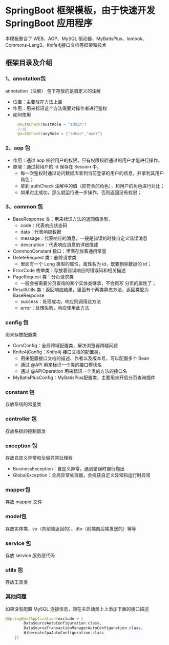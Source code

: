 # SpringBoot 框架模板，由于快速开发 SpringBoot 应用程序

本模板整合了 WEB、AOP、MySQL 驱动器、MyBatisPlus、lombok、Commons-Lang3、Knife4j接口文档等框架和技术

## 框架目录及介绍
### 1、annotation包

annotation（注解） 包下存放的是自定义的注解
- 位置：主要放在方法上面
- 作用：用来标识这个方法需要对操作者进行鉴权
- 如何使用
    ```java
      @AuthCheck(mustRole = "admin")
      //或
      @authCheck(anyRole = {"admin","user"}
    ```


### 2、aop 包
- 作用：通过 aop 校验用户的权限，只有权限校验通过的用户才能进行操作。
- 原理：通过将用户的 id 保存在 Session 中，
    - 每一次鉴权时通过访问数据库拿到当前登录的用户的信息，并拿到其用户角色；
    - 拿到 authCheck 注解中的值（即符合的角色），和用户的角色进行对比；
    - 如果对比成功，那么就运行进一步操作，否则返回没有权限；


### 3、common 包

- BaseResponse 类：用来标识方法的返回值类型，
  - code：代表响应状态码
  - data：代表响应数据
  - message：代表响应的消息，一般是错误的时候自定义错误消息
  - description：代表响应消息的详细描述
- CommonConstant 接口：里面存放着通用常量
- DeleteRequest 类：删除请求类
  - 里面有一个 Long 类型的属性，属性名为 id，既要删除数据的 id；
- ErrorCode 枚举类：存放着错误响应的错误码和相关描述
- PageRequest 类：分页请求类
  - 一般会被需要分页查询的某个实体类继承，不会再写 分页的属性了；
- ResultUtils 类：返回响应结果，里面有个两类静态方法，返回类型为 BaseResponse
  - success：处理成功，响应则调用此方法
  - error：处理失败，响应使用此方法

### config 包

用来存放配置类
- CorsConfig：全局跨域配置类，解决浏览器跨越问题
- Knife4jConfig：Knife4j 接口文档的配置类，
  - 用来配置接口文档的描述、作者以及版本号，可以配置多个 Bean
  - 通过 @API 用来标识一个类的接口模块名
  - 通过 @APIOperation 用来标识一个类的方法的接口名
- MyBatisPlusConfig：MyBatisPlus配置类，主要用来开启分页查询插件

### constant 包

存放系统的常量类

### controller 包

存放系统的控制器类

### exception 包

存放自定义异常和全局异常处理器
- BusinessException：自定义异常，遇到错误时自行抛出
- GlobalException：全局异常处理器，会捕获自定义异常和运行时异常

### mapper包
存放 mapper 文件

### model包

存放实体类、vo（向前端返回的）、dto（前端向后端发送的）等等

### service 包

存放 service 服务层代码

### utils 包

存放工具类



### 其他问题

如果没有配置 MySQL 连接信息，则在主启动类上上添加下面的接口描述
```java
@SpringBootApplication(exclude = {
		DataSourceAutoConfiguration.class,
		DataSourceTransactionManagerAutoConfiguration.class,
		HibernateJpaAutoConfiguration.class
	})
```